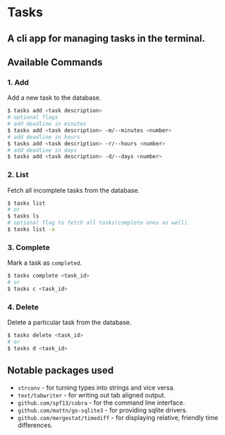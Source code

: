 # Tasks

## A cli app for managing tasks in the terminal.

## Available Commands

### 1. Add

Add a new task to the database.

```bash
$ tasks add <task description>
# optional flags
# add deadline in minutes
$ tasks add <task description> -m/--minutes <number>
# add deadline in hours
$ tasks add <task description> -r/--hours <number>
# add deadline in days
$ tasks add <task description> -d/--days <number>
```

### 2. List

Fetch all incomplete tasks from the database.

```bash
$ tasks list
# or
$ tasks ls
# optional flag to fetch all tasks(complete ones as well).
$ tasks list -a
```

### 3. Complete

Mark a task as `completed`.

```bash
$ tasks complete <task_id>
# or
$ tasks c <task_id>
```

### 4. Delete

Delete a particular task from the database.

```bash
$ tasks delete <task_id>
# or
$ tasks d <task_id>
```

## Notable packages used

- `strconv` - for turning types into strings and vice versa.
- `text/tabwriter` - for writing out tab aligned output.
- `github.com/spf13/cobra` - for the command line interface.
- `github.com/mattn/go-sqlite3` - for providing sqlite drivers.
- `github.com/mergestat/timediff` - for displaying relative, friendly time differences.
